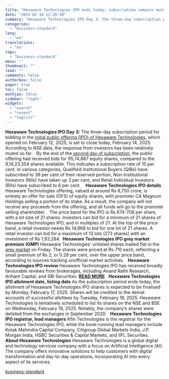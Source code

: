 ```yaml
---
title: "Hexaware Technologies IPO ends today; subscription remains muted, GMP flat"
date: "2025-02-14 12:30:30"
summary: "Hexaware Technologies IPO Day 3: The three-day subscription period for bidding in the initial public offering (IPO) of Hexaware Technologies, which opened on February 12, 2025, is set to close today, February 14, 2025. According to NSE data, the response from investors has been relatively muted so far. By the..."
categories:
  - "business-standard"
lang:
  - "en"
translations:
  - "en"
tags:
  - "business-standard"
menu: ""
thumbnail: ""
lead: ""
comments: false
authorbox: false
pager: true
toc: false
mathjax: false
sidebar: "right"
widgets:
  - "search"
  - "recent"
  - "taglist"
---
```


**Hexaware Technologies IPO Day 3:** The three-day subscription period for bidding in the [initial public offering (IPO) of Hexaware Technologies](https://www.business-standard.com/markets/ipo/hexaware-technologies-ltd-ipo-12111), which opened on February 12, 2025, is set to close today, February 14, 2025. According to NSE data, the response from investors has been relatively muted so far.
 
By the end of the [second day of subscription](https://www.business-standard.com/markets/news/hexaware-technologies-ipo-day-2-check-subscription-data-gmp-listing-date-125021300561_1.html), the public offering had received bids for 95,74,887 equity shares, compared to the 9,14,23,354 shares available. This indicates a subscription rate of 15 per cent. In various categories, Qualified Institutional Buyers (QIBs) have subscribed to 39 per cent of their reserved portion, Non-Institutional Investors (NIIs) have taken up 3 per cent, and Retail Individual Investors (RIIs) have subscribed to 6 per cent. 
 
**Hexaware Technologies IPO details**
Hexaware Technologies offering, valued at around Rs 8,750 crore, is entirely an offer for sale (OFS) of equity shares, with promoter CA Magnum Holdings selling a portion of its stake. As a result, the company will not receive any proceeds from the offering, and all funds will go to the promoter selling shareholder.
 
The price band for the IPO is Rs 674-708 per share, with a lot size of 21 shares. Investors can bid for a minimum of 21 shares of Hexaware Technologies IPO, and in multiples of 21. At the top of the price band, a retail investor needs Rs 14,868 to bid for one lot of 21 shares. A retail investor can bid for a maximum of 13 lots (273 shares) with an investment of Rs 1,93,284. 
**Hexaware Technologies IPO grey market premium (GMP)**
Hexaware Technologies' unlisted shares traded flat in the [grey market](https://www.business-standard.com/about/what-is-gmp) on Friday. The shares were priced at Rs 710 each, reflecting a small premium of Rs 2, or 0.28 per cent, over the upper price band, according to sources tracking unofficial market activities.
 
**Hexaware Technologies IPO review**
Hexaware Technologies IPO has received broadly favourable reviews from brokerages, including Anand Rathi Research, Arihant Capital, and SBI Securities. [**READ MORE**](https://www.business-standard.com/markets/news/hexaware-technologies-ipo-opens-today-gmp-remains-flat-should-you-apply-125021200362_1.html)
 
**Hexaware Technologies IPO allotment date, listing date**
As the subscription period ends today, the allotment of Hexaware Technologies IPO shares is expected to be finalised by Monday, February 17, 2025. Shares will be credited to the demat accounts of successful allottees by Tuesday, February 18, 2025. Hexaware Technologies is tentatively scheduled to list its shares on the NSE and BSE on Wednesday, February 19, 2025. Notably, the company’s shares were delisted from the exchanges in September 2020.
 
**Hexaware Technologies IPO registrar, lead managers**
Kfin Technologies is the registrar for the Hexaware Technologies IPO, while the book-running lead managers include Kotak Mahindra Capital Company, Citigroup Global Markets India, J.P. Morgan India, HSBC Securities & Capital Markets, and IIFL Securities.
 
**About Hexaware Technologies**
Hexaware Technologies is a global digital and technology services company with a focus on Artificial Intelligence (AI). The company offers innovative solutions to help customers with digital transformation and day-to-day operations, incorporating AI into every aspect of its services.

[business-standard](https://www.business-standard.com/markets/news/hexaware-technologies-ipo-ends-today-subscription-remains-muted-gmp-flat-125021400496_1.html)
